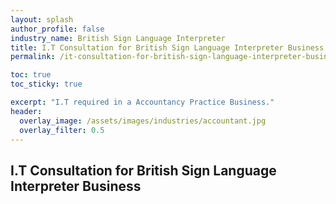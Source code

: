 ```yaml
---
layout: splash 
author_profile: false 
industry_name: British Sign Language Interpreter
title: I.T Consultation for British Sign Language Interpreter Business
permalink: /it-consultation-for-british-sign-language-interpreter-business

toc: true
toc_sticky: true

excerpt: "I.T required in a Accountancy Practice Business."
header:
  overlay_image: /assets/images/industries/accountant.jpg
  overlay_filter: 0.5 
---
```


## I.T Consultation for British Sign Language Interpreter Business